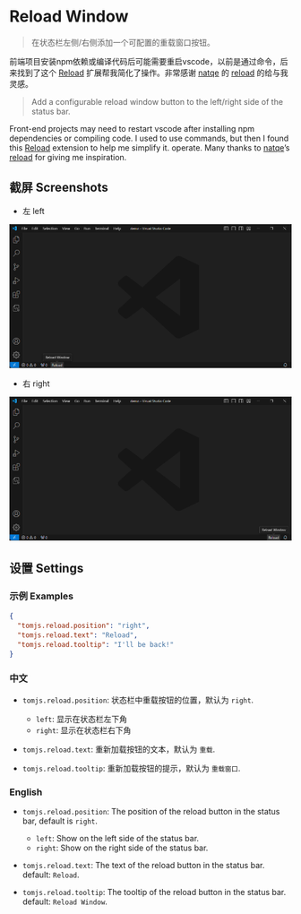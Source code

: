 # Reload Window

> 在状态栏左侧/右侧添加一个可配置的重载窗口按钮。

前端项目安装npm依赖或编译代码后可能需要重启vscode，以前是通过命令，后来找到了这个 [Reload](https://marketplace.visualstudio.com/items?itemName=natqe.reload) 扩展帮我简化了操作。非常感谢 [natqe](https://github.com/natqe) 的 [reload](https://github.com/natqe/reload) 的给与我灵感。

> Add a configurable reload window button to the left/right side of the status bar.

Front-end projects may need to restart vscode after installing npm dependencies or compiling code. I used to use commands, but then I found this [Reload](https://marketplace.visualstudio.com/items?itemName=natqe.reload) extension to help me simplify it. operate. Many thanks to [natqe](https://github.com/natqe)’s [reload](https://github.com/natqe/reload) for giving me inspiration.

## 截屏 Screenshots

- 左 left

![left](https://raw.githubusercontent.com/tomjs/vscode-reload/main/resources/screenshots/left.png)

- 右 right

![right](https://raw.githubusercontent.com/tomjs/vscode-reload/main/resources/screenshots/right.png)

## 设置 Settings

### 示例 Examples

```json
{
  "tomjs.reload.position": "right",
  "tomjs.reload.text": "Reload",
  "tomjs.reload.tooltip": "I'll be back!"
}
```

### 中文

- `tomjs.reload.position`: 状态栏中重载按钮的位置，默认为 `right`.

  - `left`: 显示在状态栏左下角
  - `right`: 显示在状态栏右下角

- `tomjs.reload.text`: 重新加载按钮的文本，默认为 `重载`.
- `tomjs.reload.tooltip`: 重新加载按钮的提示，默认为 `重载窗口`.

### English

- `tomjs.reload.position`: The position of the reload button in the status bar, default is `right`.

  - `left`: Show on the left side of the status bar.
  - `right`: Show on the right side of the status bar.

- `tomjs.reload.text`: The text of the reload button in the status bar. default: `Reload`.
- `tomjs.reload.tooltip`: The tooltip of the reload button in the status bar. default: `Reload Window`.
